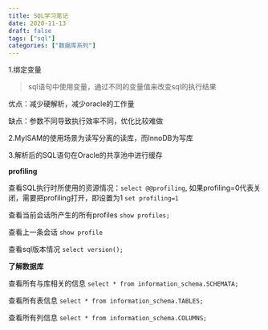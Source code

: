 ```yaml
---
title: SQL学习笔记
date: 2020-11-13
draft: false
tags: ["sql"]
categories: ["数据库系列"]
---
```


1.绑定变量

>sql语句中使用变量，通过不同的变量值来改变sql的执行结果

优点：减少硬解析，减少oracle的工作量

缺点：参数不同导致执行效率不同，优化比较难做


2.MyISAM的使用场景为读写分离的读库，而InnoDB为写库

3.解析后的SQL语句在Oracle的共享池中进行缓存

**profiling**

查看SQL执行时所使用的资源情况：`select @@profiling`, 如果profiling=0代表关闭，需要把profiling打开，即设置为1 `set profiling=1`

查看当前会话所产生的所有profiles `show profiles;`

查看上一条会话 `show profile`

查看sql版本情况 `select version();`

**了解数据库**

查看所有与库相关的信息 `select * from information_schema.SCHEMATA;`

查看所有表信息 `select * from information_schema.TABLES;`

查看所有列信息 `select * from information_schema.COLUMNS;`

